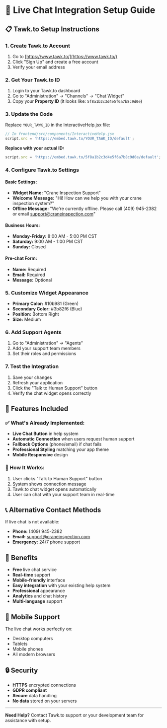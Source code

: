 # 🚀 Live Chat Integration Setup Guide

## 📋 Tawk.to Setup Instructions

### 1. Create Tawk.to Account
1. Go to [https://www.tawk.to/](https://www.tawk.to/)
2. Click "Sign Up" and create a free account
3. Verify your email address

### 2. Get Your Tawk.to ID
1. Login to your Tawk.to dashboard
2. Go to "Administration" → "Channels" → "Chat Widget"
3. Copy your **Property ID** (it looks like: `5f8a1b2c3d4e5f6a7b8c9d0e`)

### 3. Update the Code
Replace `YOUR_TAWK_ID` in the InteractiveHelp.jsx file:

```javascript
// In frontend/src/components/InteractiveHelp.jsx
script.src = 'https://embed.tawk.to/YOUR_TAWK_ID/default';
```

**Replace with your actual ID:**
```javascript
script.src = 'https://embed.tawk.to/5f8a1b2c3d4e5f6a7b8c9d0e/default';
```

### 4. Configure Tawk.to Settings

#### Basic Settings:
- **Widget Name:** "Crane Inspection Support"
- **Welcome Message:** "Hi! How can we help you with your crane inspection system?"
- **Offline Message:** "We're currently offline. Please call (409) 945-2382 or email support@craneinspection.com"

#### Business Hours:
- **Monday-Friday:** 8:00 AM - 5:00 PM CST
- **Saturday:** 9:00 AM - 1:00 PM CST
- **Sunday:** Closed

#### Pre-chat Form:
- **Name:** Required
- **Email:** Required
- **Message:** Optional

### 5. Customize Widget Appearance
- **Primary Color:** #10b981 (Green)
- **Secondary Color:** #3b82f6 (Blue)
- **Position:** Bottom Right
- **Size:** Medium

### 6. Add Support Agents
1. Go to "Administration" → "Agents"
2. Add your support team members
3. Set their roles and permissions

### 7. Test the Integration
1. Save your changes
2. Refresh your application
3. Click the "Talk to Human Support" button
4. Verify the chat widget opens correctly

## 🎯 Features Included

### ✅ What's Already Implemented:
- **Live Chat Button** in help system
- **Automatic Connection** when users request human support
- **Fallback Options** (phone/email) if chat fails
- **Professional Styling** matching your app theme
- **Mobile Responsive** design

### 🔧 How It Works:
1. User clicks "Talk to Human Support" button
2. System shows connection message
3. Tawk.to chat widget opens automatically
4. User can chat with your support team in real-time

## 📞 Alternative Contact Methods

If live chat is not available:
- **Phone:** (409) 945-2382
- **Email:** support@craneinspection.com
- **Emergency:** 24/7 phone support

## 🚀 Benefits

- **Free** live chat service
- **Real-time** support
- **Mobile-friendly** interface
- **Easy integration** with your existing help system
- **Professional** appearance
- **Analytics** and chat history
- **Multi-language** support

## 📱 Mobile Support

The live chat works perfectly on:
- Desktop computers
- Tablets
- Mobile phones
- All modern browsers

## 🔒 Security

- **HTTPS** encrypted connections
- **GDPR compliant**
- **Secure** data handling
- **No data** stored on your servers

---

**Need Help?** Contact Tawk.to support or your development team for assistance with setup.

